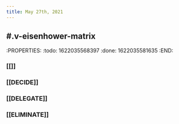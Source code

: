 ```yaml
---
title: May 27th, 2021
---
```


## #.v-eisenhower-matrix
:PROPERTIES:
:todo: 1622035568397
:done: 1622035581635
:END:
### [[]]
####
####
####
### [[DECIDE]]
####
####
####
### [[DELEGATE]]
####
####
####
### [[ELIMINATE]]
####
####
####
##
